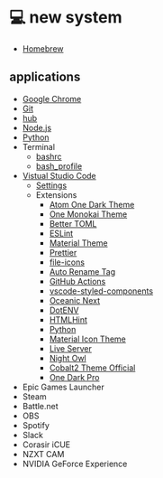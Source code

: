 # 💻 new system

-   [Homebrew][homebrew]

## applications

-   [Google Chrome][chrome]
-   [Git][git]
-   [hub][hub]
-   [Node.js][node]
-   [Python][python]
-   Terminal
    -   [bashrc][bashrc]
    -   [bash_profile][bash-profile]
-   [Vistual Studio Code][vscode]
    -   [Settings][vscode-settings]
    -   Extensions
        -   [Atom One Dark Theme][one-dark]
        -   [One Monokai Theme][one-monokai]
        -   [Better TOML][better-toml]
        -   [ESLint][eslint]
        -   [Material Theme][material]
        -   [Prettier][prettier]
        -   [file-icons][file-icons]
        -   [Auto Rename Tag][auto-rename-tag]
        -   [GitHub Actions][github-actions]
        -   [vscode-styled-components][styled-components]
        -   [Oceanic Next][oceanic-next]
        -   [DotENV][dotenv]
        -   [HTMLHint][html-hint]
        -   [Python][vscode-python]
        -   [Material Icon Theme][material-icon]
        -   [Live Server][live-server]
        -   [Night Owl][night-owl]
        -   [Cobalt2 Theme Official][cobalt2]
        -   [One Dark Pro][one-dark-pro]
- Epic Games Launcher
- Steam
- Battle.net
- OBS
- Spotify
- Slack
- Corasir iCUE
- NZXT CAM
- NVIDIA GeForce Experience

[homebrew]: https://brew.sh/
[chrome]: https://www.google.com/chrome/
[git]: https://git-scm.com/
[hub]: https://hub.github.com/
[github]: https://desktop.github.com/
[nvm]: https://github.com/nvm-sh/nvm
[node]: https://nodejs.org/
[python]: https://www.python.org/
[bashrc]: https://github.com/bradgarropy/dotfiles/blob/master/.bashrc
[bash-profile]: https://github.com/bradgarropy/dotfiles/blob/master/.bash_profile
[vscode]: https://code.visualstudio.com/
[vscode-settings]: https://github.com/bradgarropy/dotfiles/blob/master/vscode/settings.json
[one-dark]: https://marketplace.visualstudio.com/items/akamud.vscode-theme-onedark
[one-monokai]: https://marketplace.visualstudio.com/items/azemoh.one-monokai
[better-toml]: https://marketplace.visualstudio.com/items/bungcip.better-toml
[eslint]: https://marketplace.visualstudio.com/items/dbaeumer.vscode-eslint
[material]: https://marketplace.visualstudio.com/items/Equinusocio.vsc-material-theme
[prettier]: https://marketplace.visualstudio.com/items/esbenp.prettier-vscode
[file-icons]: https://marketplace.visualstudio.com/items/file-icons.file-icons
[auto-rename-tag]: https://marketplace.visualstudio.com/items/formulahendry.auto-rename-tag
[github-actions]: https://marketplace.visualstudio.com/items/formulahendry.github-actions
[styled-components]: https://marketplace.visualstudio.com/items/jpoissonnier.vscode-styled-components
[oceanic-next]: https://marketplace.visualstudio.com/items/mhartington.oceanic-next
[dotenv]: https://marketplace.visualstudio.com/items/mikestead.dotenv
[html-hint]: https://marketplace.visualstudio.com/items/mkaufman.HTMLHint
[vscode-python]: https://marketplace.visualstudio.com/items/ms-python.python
[material-icon]: https://marketplace.visualstudio.com/items/PKief.material-icon-theme
[live-server]: https://marketplace.visualstudio.com/items/ritwickdey.LiveServer
[night-owl]: https://marketplace.visualstudio.com/items/sdras.night-owl
[cobalt2]: https://marketplace.visualstudio.com/items/wesbos.theme-cobalt2
[one-dark-pro]: https://marketplace.visualstudio.com/items/zhuangtongfa.Material-theme
